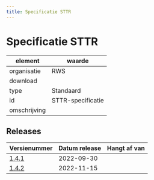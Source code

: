 ```yaml
---
title: Specificatie STTR
---
```


# Specificatie STTR

|element|waarde|
|-----|------|
| organisatie  |RWS|
| download  | [](<>)|
| type  |Standaard|
| id  |STTR-specificatie|
| omschrijving  ||

## Releases

|Versienummer|Datum release|Hangt af van
|-------|-------|-----|
| [1.4.1](<download>)|2022-09-30||
| [1.4.2](<download>)|2022-11-15||

